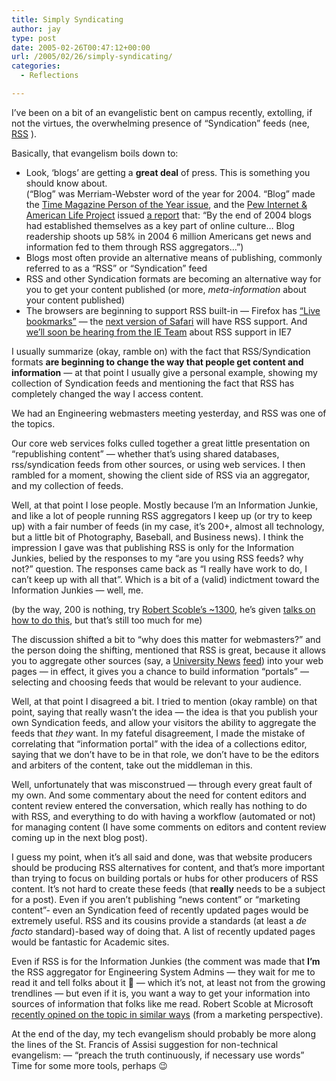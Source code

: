 ```yaml
---
title: Simply Syndicating
author: jay
type: post
date: 2005-02-26T00:47:12+00:00
url: /2005/02/26/simply-syndicating/
categories:
  - Reflections

---
```

I’ve been on a bit of an evangelistic bent on campus recently, extolling, if not the virtues, the overwhelming presence of “Syndication” feeds (nee, [RSS][1] ).

Basically, that evangelism boils down to:

  * Look, ‘blogs’ are getting a **great deal** of press. This is something you should know about.  
    (“Blog” was Merriam-Webster word of the year for 2004. “Blog” made the [Time Magazine Person of the Year issue][2], and the [Pew Internet & American Life Project][3] issued [a report][4] that: “By the end of 2004 blogs had established themselves as a key part of online culture… Blog readership shoots up 58% in 2004 6 million Americans get news and information fed to them through RSS aggregators…”)
  * Blogs most often provide an alternative means of publishing, commonly referred to as a “RSS” or “Syndication” feed
  * RSS and other Syndication formats are becoming an alternative way for you to get your content published (or more, _meta-information_ about your content published)
  * The browsers are beginning to support RSS built-in — Firefox has [“Live bookmarks”][5] — the [next version of Safari][6] will have RSS support. And [we’ll soon be hearing from the IE Team][7] about RSS support in IE7

I usually summarize (okay, ramble on) with the fact that RSS/Syndication formats **are beginning to change the way that people get content and information** — at that point I usually give a personal example, showing my collection of Syndication feeds and mentioning the fact that RSS has completely changed the way I access content.

We had an Engineering webmasters meeting yesterday, and RSS was one of the topics.

Our core web services folks culled together a great little presentation on “republishing content” — whether that’s using shared databases, rss/syndication feeds from other sources, or using web services. I then rambled for a moment, showing the client side of RSS via an aggregator, and my collection of feeds.

Well, at that point I lose people. Mostly because I’m an Information Junkie, and like a lot of people running RSS aggregators I keep up (or try to keep up) with a fair number of feeds (in my case, it’s 200+, almost all technology, but a little bit of Photography, Baseball, and Business news). I think the impression I gave was that publishing RSS is only for the Information Junkies, belied by the responses to my “are you using RSS feeds? why not?” question. The responses came back as “I really have work to do, I can’t keep up with all that”. Which is a bit of a (valid) indictment toward the Information Junkies — well, me.

(by the way, 200 is nothing, try [Robert Scoble’s ~1300][8], he’s given [talks on how to do this][9], but that’s still too much for me)

The discussion shifted a bit to “why does this matter for webmasters?” and the person doing the shifting, mentioned that RSS is great, because it allows you to aggregate other sources (say, a [University News][10] [feed][11]) into your web pages — in effect, it gives you a chance to build information “portals” — selecting and choosing feeds that would be relevant to your audience.

Well, at that point I disagreed a bit. I tried to mention (okay ramble) on that point, saying that really wasn’t the idea — the idea is that you publish your own Syndication feeds, and allow your visitors the ability to aggregate the feeds that _they_ want. In my fateful disagreement, I made the mistake of correlating that “information portal” with the idea of a collections editor, saying that we don’t have to be in that role, we don’t have to be the editors and arbiters of the content, take out the middleman in this.

Well, unfortunately that was misconstrued — through every great fault of my own. And some commentary about the need for content editors and content review entered the conversation, which really has nothing to do with RSS, and everything to do with having a workflow (automated or not) for managing content (I have some comments on editors and content review coming up in the next blog post).

I guess my point, when it’s all said and done, was that website producers should be producing RSS alternatives for content, and that’s more important than trying to focus on building portals or hubs for other producers of RSS content. It’s not hard to create these feeds (that **really** needs to be a subject for a post). Even if you aren’t publishing “news content” or “marketing content”- even an Syndication feed of recently updated pages would be extremely useful. RSS and its cousins provide a standards (at least a _de facto_ standard)-based way of doing that. A list of recently updated pages would be fantastic for Academic sites.

Even if RSS is for the Information Junkies (the comment was made that **I’m** the RSS aggregator for Engineering System Admins — they wait for me to read it and tell folks about it 🙂 — which it’s not, at least not from the growing trendlines — but even if it is, you want a way to get your information into sources of information that folks like me read. Robert Scoble at Microsoft [recently opined on the topic in similar ways][12] (from a marketing perspective).

At the end of the day, my tech evangelism should probably be more along the lines of the St. Francis of Assisi suggestion for non-technical evangelism: — “preach the truth continuously, if necessary use words” Time for some more tools, perhaps 😉

 [1]: //en.wikipedia.org/wiki/RSS_(protocol)"
 [2]: //www.time.com/time/personoftheyear/2004/poymoments.html"
 [3]: //www.pewinternet.org/"
 [4]: //www.pewinternet.org/pdfs/PIP_blogging_data.pdf"
 [5]: //www.mozilla.org/products/firefox/live-bookmarks.html"
 [6]: //www.apple.com/macosx/tiger/safari.html"
 [7]: //blogs.msdn.com/ie/archive/2005/02/22/378384.aspx"
 [8]: //radio.weblogs.com/0001011/2004/02/21.html#a6603"
 [9]: //www.northernvoice.ca/node/131"
 [10]: //www.ncsu.edu/news/"
 [11]: //www.ncsu.edu/news.rdf"
 [12]: //radio.weblogs.com/0001011/2005/02/23.html#a9462"